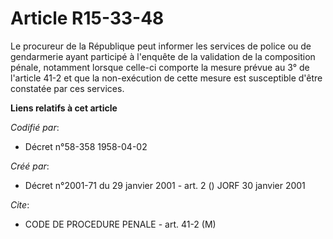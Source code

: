 # Article R15-33-48

Le procureur de la République peut informer les services de police ou de gendarmerie ayant participé à l'enquête de la
validation de la composition pénale, notamment lorsque celle-ci comporte la mesure prévue au 3° de l'article 41-2 et que la
non-exécution de cette mesure est susceptible d'être constatée par ces services.

**Liens relatifs à cet article**

_Codifié par_:

  - Décret n°58-358 1958-04-02

_Créé par_:

  - Décret n°2001-71 du 29 janvier 2001 - art. 2 () JORF 30 janvier 2001

_Cite_:

  - CODE DE PROCEDURE PENALE - art. 41-2 (M)
